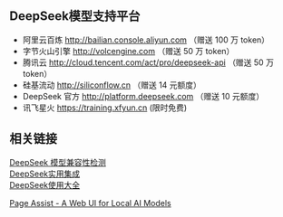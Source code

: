 ## DeepSeek模型支持平台

- 阿里云百炼 http://bailian.console.aliyun.com （赠送 100 万 token）
- 字节火山引擎 http://volcengine.com （赠送 50 万 token）
- 腾讯云 http://cloud.tencent.com/act/pro/deepseek-api （赠送 50 万 token）
- 硅基流动 http://siliconflow.cn （赠送 14 元额度）
- DeepSeek 官方 http://platform.deepseek.com （赠送 10 元额度）
- 讯飞星火 https://training.xfyun.cn (限时免费)

## 相关链接
[DeepSeek 模型兼容性检测](https://tools.thinkinai.xyz/)  
[DeepSeek实用集成](https://github.com/deepseek-ai/awesome-deepseek-integration)  
[DeepSeek使用大全](https://zhuanlan.zhihu.com/p/21086282882)  

[Page Assist - A Web UI for Local AI Models](https://github.com/n4ze3m/page-assist)   